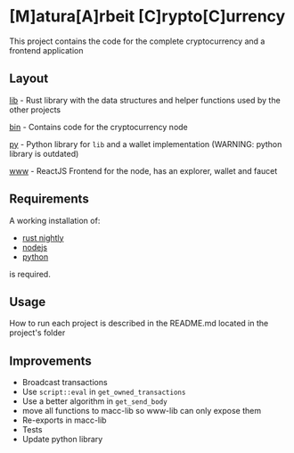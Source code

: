 # [M]atura[A]rbeit [C]rypto[C]urrency

This project contains the code for the complete cryptocurrency and a frontend application


## Layout

[lib](lib/README.md) - Rust library with the data structures and helper functions used by the other projects

[bin](bin/README.md) - Contains code for the cryptocurrency node

[py](py/README.md) - Python library for `lib` and a wallet implementation (WARNING: python library is outdated)

[www](www/README.md) - ReactJS Frontend for the node, has an explorer, wallet and faucet


## Requirements

A working installation of:

- [rust nightly](https://doc.rust-lang.org/book/appendix-07-nightly-rust.html)
- [nodejs](https://nodejs.org/en/download/)
- [python](https://www.python.org/downloads/)

is required.



## Usage

How to run each project is described in the README.md located in the project's folder


## Improvements
- Broadcast transactions
- Use `script::eval` in `get_owned_transactions`
- Use a better algorithm in `get_send_body`
- move all functions to macc-lib so www-lib can only expose them
- Re-exports in macc-lib
- Tests
- Update python library